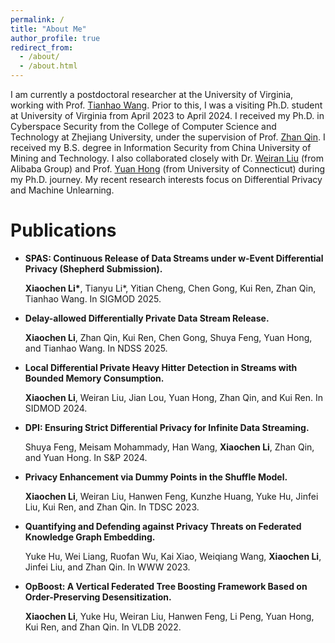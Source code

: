 ```yaml
---
permalink: /
title: "About Me"
author_profile: true
redirect_from: 
  - /about/
  - /about.html
---
```


I am currently a postdoctoral researcher at the University of Virginia, working with Prof. [Tianhao Wang](https://tianhao.wang). Prior to this, I was a visiting Ph.D. student at University of Virginia from April 2023 to April 2024. I received my Ph.D. in Cyberspace Security from the College of Computer Science and Technology at Zhejiang University, under the supervision of Prof. [Zhan Qin](https://person.zju.edu.cn/en/zhanqin). I received my B.S. degree in Information Security from China University of Mining and Technology. I also collaborated closely with Dr. [Weiran Liu](https://scholar.google.com/citations?user=0w_EKL0AAAAJ&hl=en) (from Alibaba Group) and Prof. [Yuan Hong](https://yhongcs.github.io/) (from University of Connecticut) during my Ph.D. journey.
My recent research interests focus on Differential Privacy and Machine Unlearning.

# Publications
- **SPAS: Continuous Release of Data Streams under w-Event Differential Privacy (Shepherd Submission).**
  
  **Xiaochen Li\***, Tianyu Li*, Yitian Cheng, Chen Gong, Kui Ren, Zhan Qin, Tianhao Wang. In SIGMOD 2025.

- **Delay-allowed Differentially Private Data Stream Release.**
  
  **Xiaochen Li**, Zhan Qin, Kui Ren, Chen Gong, Shuya Feng, Yuan Hong, and Tianhao Wang. In NDSS 2025.

- **Local Differential Private Heavy Hitter Detection in Streams with Bounded Memory Consumption.**

  **Xiaochen Li**, Weiran Liu, Jian Lou, Yuan Hong, Zhan Qin, and Kui Ren. In SIDMOD 2024.

- **DPI: Ensuring Strict Differential Privacy for Infinite Data Streaming.**

  Shuya Feng, Meisam Mohammady, Han Wang, **Xiaochen Li**, Zhan Qin, and Yuan Hong. In S&P 2024.

- **Privacy Enhancement via Dummy Points in the Shuffle Model.**
  
  **Xiaochen Li**, Weiran Liu, Hanwen Feng, Kunzhe Huang, Yuke Hu, Jinfei Liu, Kui Ren, and Zhan Qin. In TDSC 2023.

- **Quantifying and Defending against Privacy Threats on Federated Knowledge Graph Embedding.**

   Yuke Hu, Wei Liang, Ruofan Wu, Kai Xiao, Weiqiang Wang, **Xiaochen Li**, Jinfei Liu, and Zhan Qin. In WWW 2023.

- **OpBoost: A Vertical Federated Tree Boosting Framework Based on Order-Preserving Desensitization.**
  
  **Xiaochen Li**, Yuke Hu, Weiran Liu, Hanwen Feng, Li Peng, Yuan Hong, Kui Ren, and Zhan Qin. In VLDB 2022.
